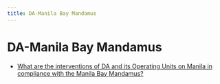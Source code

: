 ```yaml
---
title: DA-Manila Bay Mandamus
---
```


# DA-Manila Bay Mandamus


 - [What are the interventions of DA and its Operating Units on Manila in compliance with the Manila Bay Mandamus?](/other-priority-programs-and-projects/da-manila-bay-mandamus/what-are-the-interventions-of-da-and-its-operating-units-on-manila-in-compliance-with-the-manila-bay)
    
